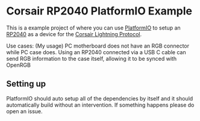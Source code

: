 # Corsair RP2040 PlatformIO Example

This is a example project of where you can use [PlatformIO](https://platformio.org/platformio-ide) to setup an [RP2040](https://www.raspberrypi.com/documentation/microcontrollers/rp2040.html) as a device for the [Corsair Lightning Protocol](https://github.com/Legion2/CorsairLightingProtocol).

Use cases: (My usage) PC motherboard does not have an RGB connector while PC case does. Using an RP2040 connected via a USB C cable can send RGB information to the case itself, allowing it to be synced with OpenRGB

## Setting up

PlatformIO should auto setup all of the dependencies by itself and it should automatically build without an intervention. If something happens please do open an issue.